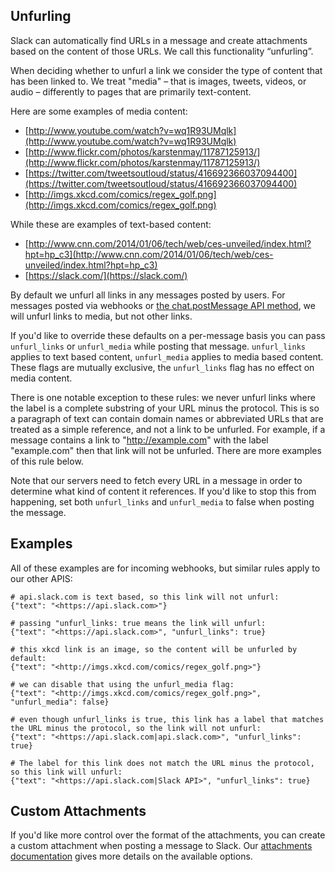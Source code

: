 ## Unfurling

Slack can automatically find URLs in a message and create attachments based on
the content of those URLs. We call this functionality “unfurling”.

When deciding whether to unfurl a link we consider the type of content that
has been linked to. We treat "media" – that is images, tweets, videos, or audio –
differently to pages that are primarily text-content.

Here are some examples of media content:

* [http://www.youtube.com/watch?v=wq1R93UMqlk](http://www.youtube.com/watch?v=wq1R93UMqlk)
* [http://www.flickr.com/photos/karstenmay/11787125913/](http://www.flickr.com/photos/karstenmay/11787125913/)
* [https://twitter.com/tweetsoutloud/status/416692366037094400](https://twitter.com/tweetsoutloud/status/416692366037094400)
* [http://imgs.xkcd.com/comics/regex_golf.png](http://imgs.xkcd.com/comics/regex_golf.png)

While these are examples of text-based content:

* [http://www.cnn.com/2014/01/06/tech/web/ces-unveiled/index.html?hpt=hp_c3](http://www.cnn.com/2014/01/06/tech/web/ces-unveiled/index.html?hpt=hp_c3)
* [https://slack.com/](https://slack.com/)

By default we unfurl all links in any messages posted by users. For messages
posted via webhooks or [the chat.postMessage API method](/methods/chat.postMessage),
we will unfurl links to media, but not other links.

If you'd like to override these defaults on a per-message basis you can pass
`unfurl_links` or `unfurl_media` while posting that message. `unfurl_links`
applies to text based content, `unfurl_media` applies to media based content.
These flags are mutually exclusive, the `unfurl_links` flag has no effect on
media content.

There is one notable exception to these rules: we never unfurl links where
the label is a complete substring of your URL minus the protocol. This is so a
paragraph of text can contain domain names or abbreviated URLs that are
treated as a simple reference, and not a link to be unfurled. For example, if
a message contains a link to "http://example.com" with the label "example.com"
then that link will not be unfurled. There are more examples of this rule
below.

Note that our servers need to fetch every URL in a message in order to
determine what kind of content it references. If you'd like to stop this
from happening, set both `unfurl_links` and `unfurl_media` to false when posting
the message.

## Examples

All of these examples are for incoming webhooks, but similar rules apply to
our other APIS:

    # api.slack.com is text based, so this link will not unfurl:
    {"text": "<https://api.slack.com>"}

    # passing "unfurl_links: true means the link will unfurl:
    {"text": "<https://api.slack.com>", "unfurl_links": true}

    # this xkcd link is an image, so the content will be unfurled by default:
    {"text": "<http://imgs.xkcd.com/comics/regex_golf.png>"}

    # we can disable that using the unfurl_media flag:
    {"text": "<http://imgs.xkcd.com/comics/regex_golf.png>", "unfurl_media": false}

    # even though unfurl_links is true, this link has a label that matches the URL minus the protocol, so the link will not unfurl:
    {"text": "<https://api.slack.com|api.slack.com>", "unfurl_links": true}

    # The label for this link does not match the URL minus the protocol, so this link will unfurl:
    {"text": "<https://api.slack.com|Slack API>", "unfurl_links": true}

## Custom Attachments

If you'd like more control over the format of the attachments, you can create
a custom attachment when posting a message to Slack. Our
[attachments documentation](/docs/attachments/) gives more details on the
available options.
